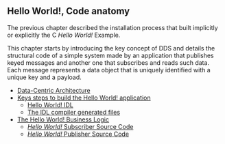 ## Hello World!, Code anatomy

The previous chapter described the installation process that built implicitly or explicitly the C _Hello World!_ Example. 

This chapter starts by introducing the key concept of DDS and details the structural code of a simple system made by an application that publishes keyed messages and another one that subscribes and reads such data. Each message represents a data object that is uniquely identified with a unique key and a payload.

- [Data-Centric Architecture](Helloworld/data-centric-architecture.html)
- [Keys steps to build the Hello World! application](Helloworld/keys-steps-to-build-the-hello-world-application.html)
    - [Hello World! IDL](Helloworld/hello-world-idl.html)
    - [The IDL compiler generated files](Helloworld/the-idl-compiler-generated-files.html)
- [The Hello World! Business Logic](Helloworld/the-hello-world-business-logic.html)
    - [ _Hello World!_ Subscriber Source Code](Helloworld/hello-world-subscriber-source-code.html)
    - [_Hello World!_ Publisher Source Code](Helloworld/hello-world-publisher-source-code.html)
